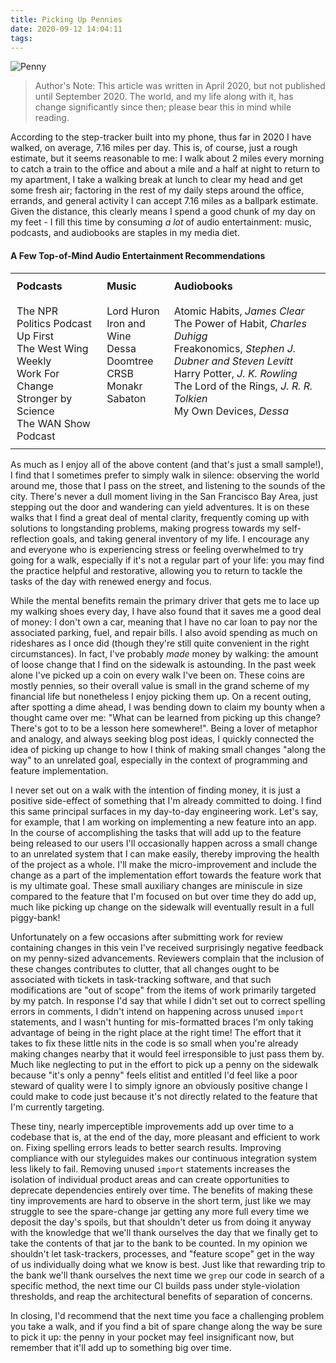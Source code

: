 ```yaml
---
title: Picking Up Pennies
date: 2020-09-12 14:04:11
tags:
---
```


![Penny](penny.jpg)

> Author's Note: This article was written in April 2020, but not published until September 2020. The world, and my life along with it, has change significantly since then; please bear this in mind while reading.

According to the step-tracker built into my phone, thus far in 2020 I have walked, on average, 7.16 miles per day. This is, of course, just a rough estimate, but it seems reasonable to me: I walk about 2 miles every morning to catch a train to the office and about a mile and a half at night to return to my apartment, I take a walking break at lunch to clear my head and get some fresh air; factoring in the rest of my daily steps around the office, errands, and general activity I can accept 7.16 miles as a ballpark estimate. Given the distance, this clearly means I spend a good chunk of my day on my feet - I fill this time by consuming _a lot_ of audio entertainment: music, podcasts, and audiobooks are staples in my media diet.

#### A Few Top-of-Mind Audio Entertainment Recommendations

<style type="text/css">
.tg  {
	border-collapse:collapse;
	border-spacing:0;
	width:100%;
}
.tg td{
	padding:10px 10px;
	overflow:hidden;
	word-break:normal;
}
.tg th{
	padding:10px 10px;
	overflow:hidden;
	word-break:normal;
}
.tg .tg-0pky{
	border-color:inherit;
	text-align:left;
	vertical-align:top;
}
</style>
<table class="tg">
  <tr>
    <th class="tg-0pky">Podcasts</th>
    <th class="tg-0pky">Music</th>
    <th class="tg-0pky">Audiobooks</th>
  </tr>
  <tr>
    <td class="tg-0pky">The NPR Politics Podcast<br>Up First<br>The West Wing Weekly<br>Work For Change<br>Stronger by Science<br>The WAN Show Podcast</td>
    <td class="tg-0pky">Lord Huron<br>Iron and Wine<br>Dessa<br>Doomtree<br>CRSB<br>Monakr<br>Sabaton</td>
    <td class="tg-0pky">Atomic Habits, <i>James Clear</i><br>The Power of Habit, <i>Charles Duhigg</i><br>Freakonomics, <i>Stephen J. Dubner and Steven Levitt</i><br>Harry Potter, <i>J. K. Rowling</i><br>The Lord of the Rings, <i>J. R. R. Tolkien</i><br>My Own Devices, <i>Dessa</i></td>
  </tr>
</table>

As much as I enjoy all of the above content (and that's just a small sample!), I find that I sometimes prefer to simply walk in silence: observing the world around me, those that I pass on the street, and listening to the sounds of the city. There's never a dull moment living in the San Francisco Bay Area, just stepping out the door and wandering can yield adventures. It is on these walks that I find a great deal of mental clarity, frequently coming up with solutions to longstanding problems, making progress towards my self-reflection goals, and taking general inventory of my life. I encourage any and everyone who is experiencing stress or feeling overwhelmed to try going for a walk, especially if it's not a regular part of your life: you may find the practice helpful and restorative, allowing you to return to tackle the tasks of the day with renewed energy and focus.

While the mental benefits remain the primary driver that gets me to lace up my walking shoes every day, I have also found that it saves me a good deal of money: I don't own a car, meaning that I have no car loan to pay nor the associated parking, fuel, and repair bills. I also avoid spending as much on rideshares as I once did (though they're still quite convenient in the right circumstances). In fact, I've probably *made* money by walking: the amount of loose change that I find on the sidewalk is astounding. In the past week alone I've picked up a coin on every walk I've been on. These coins are mostly pennies, so their overall value is small in the grand scheme of my financial life but nonetheless I enjoy picking them up. On a recent outing, after spotting a dime ahead, I was bending down to claim my bounty when a thought came over me: "What can be learned from picking up this change? There's got to to be a lesson here somewhere!". Being a lover of metaphor and analogy, and always seeking blog post ideas, I quickly connected the idea of picking up change to how I think of making small changes "along the way" to an unrelated goal, especially in the context of programming and feature implementation.

I never set out on a walk with the intention of finding money, it is just a positive side-effect of something that I'm already committed to doing. I find this same principal surfaces in my day-to-day engineering work. Let's say, for example, that I am working on implementing a new feature into an app. In the course of accomplishing the tasks that will add up to the feature being released to our users I'll occasionally happen across a small change to an unrelated system that I can make easily, thereby improving the health of the project as a whole. I'll make the micro-improvement and include the change as a part of the implementation effort towards the feature work that is my ultimate goal. These small auxiliary changes are miniscule in size compared to the feature that I'm focused on but over time they do add up, much like picking up change on the sidewalk will eventually result in a full piggy-bank!

Unfortunately on a few occasions after submitting work for review containing changes in this vein I've received surprisingly negative feedback on my penny-sized advancements. Reviewers complain that the inclusion of these changes contributes to clutter, that all changes ought to be associated with tickets in task-tracking software, and that such modifications are "out of scope" from the items of work primarily targeted by my patch. In response I'd say that while I didn't set out to correct spelling errors in comments, I didn't intend on happening across unused `import` statements, and I wasn't hunting for mis-formatted braces I'm only taking advantage of being in the right place at the right time! The effort that it takes to fix these little nits in the code is so small when you're already making changes nearby that it would feel irresponsible to just pass them by. Much like neglecting to put in the effort to pick up a penny on the sidewalk because "it's only a penny" feels elitist and entitled I'd feel like a poor steward of quality were I to simply ignore an obviously positive change I could make to code just because it's not directly related to the feature that I'm currently targeting.

These tiny, nearly imperceptible improvements add up over time to a codebase that is, at the end of the day, more pleasant and efficient to work on. Fixing spelling errors leads to better search results. Improving compliance with our styleguides makes our continuous integration system less likely to fail. Removing unused `import` statements increases the isolation of individual product areas and can create opportunities to deprecate dependencies entirely over time. The benefits of making these tiny improvements are hard to observe in the short term, just like we may struggle to see the spare-change jar getting any more full every time we deposit the day's spoils, but that shouldn't deter us from doing it anyway with the knowledge that we'll thank ourselves the day that we finally get to take the contents of that jar to the bank to be counted. In my opinion we shouldn't let task-trackers, processes, and "feature scope" get in the way of us individually doing what we know is best. Just like that rewarding trip to the bank we'll thank ourselves the next time we `grep` our code in search of a specific method, the next time our CI builds pass under style-violation thresholds, and reap the architectural benefits of separation of concerns.

In closing, I'd recommend that the next time you face a challenging problem you take a walk, and if you find a bit of spare change along the way be sure to pick it up: the penny in your pocket may feel insignificant now, but remember that it'll add up to something big over time.
